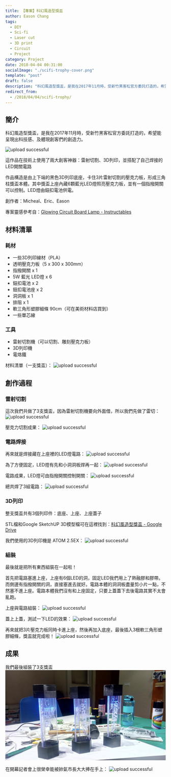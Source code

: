 ```yaml
---
title: 【專案】科幻風造型獎盃
author: Eason Chang
tags:
  - DIY
  - Sci-fi
  - Laser cut
  - 3D print
  - Circuit
  - Project
category: Project
date: 2018-04-04 00:31:00
socialImage: "./scifi-trophy-cover.png"
template: "post"
draft: false
description: "科幻風造型獎盃，是我在2017年11月時，受新竹黑客松官方委託打造的，希望能呈現出科技感、及體現創客們的創造力。"
redirect_from:
  - /2018/04/04/scifi-trophy/
---
```


## 簡介

科幻風造型獎盃，是我在2017年11月時，受新竹黑客松官方委託打造的，希望能呈現出科技感、及體現創客們的創造力。

![upload successful](./pasted-14.png)

這作品在技術上使用了兩大創客神器：雷射切割、3D列印，並搭配了自己焊接的LED開關電路

作品構造是由上下端的黑色3D列印底座，卡住3片雷射切割的壓克力板，形成三角柱獎盃本體。其中獎盃上座內藏6顆藍光LED燈照亮壓克力板，並有一個指撥開關可以控制。LED燈由鈕扣電池供電。

創作者：Micheal、Eric、Eason

專案靈感參考自：[Glowing Circuit Board Lamp - Instructables](http://www.instructables.com/id/Glowing-Circuit-Board-Lamp/)

## 材料清單

### 耗材

- 一些3D列印線材（PLA）
- 透明壓克力板（5 x 300 x 300mm）
- 指撥開關 x 1
- 5W 藍光 LED燈 x 6
- 鈕扣電池 x 2
- 鈕扣電池座 x 2
- 洞洞板 x 1
- 排阻 x 1
- 軟三角形塑膠細條 90cm（可在美術材料店買到）
- 一些單芯線


### 工具

- 雷射切割機（可以切割、雕刻壓克力板）
- 3D列印機
- 電烙鐵

材料清單（一支獎盃）：
![upload successful](./pasted-17.png)

## 創作過程

### 雷射切割

這次我們共做了3支獎盃，因為雷射切割機要向外面借，所以我們先做了雷切：
![upload successful](./pasted-15.png)

壓克力切割成果：
![upload successful](./pasted-16.png)

### 電路焊接

再來就是焊接藏在上座裡的LED燈電路：
![upload successful](./pasted-24.png)

為了方便固定，LED燈有先和小洞洞板焊再一起：
![upload successful](./pasted-25.png)

電路成果，LED燈可由指撥開關控制開關：
![upload successful](./pasted-23.png)

總共焊了3組電路：
![upload successful](./pasted-18.png)

### 3D列印

整支獎盃共有3個列印件：底座、上座、上座蓋子

STL檔和Google SketchUP 3D模型檔可在這裡找到：[科幻風造型獎盃 - Google Drive](https://drive.google.com/drive/folders/1wmYeWA4NinNiQnf_CmQVK8n1ta7GiVrh?usp=sharing)

我們使用的3D列印機是 ATOM 2.5EX：
![upload successful](./pasted-26.png)

### 組裝

最後就是把所有東西組裝在一起啦！

首先把電路塞進上座，上座有6個LED的洞，固定LED我們用上了熱融膠和膠帶。而側邊有指撥開關的洞，直接塞進去就好。電路本體的洞洞板盡量剪小片一點，不然塞不進上座。電路本體我們沒有和上座固定，只要上蓋蓋下去後電路其實不太會亂跑。

上座與電路組裝：
![upload successful](./pasted-19.png)

蓋上上蓋，測試一下LED的效果：
![upload successful](./pasted-20.png)

再來就把3片壓克力板同時卡進上座，然後再加入底座，最後插入3根軟三角形塑膠細條，獎盃就完成啦！
![upload successful](./pasted-27.png)

## 成果

我們最後組裝了3支獎盃
![upload successful](./pasted-22.png)

在開幕記者會上很榮幸能被帥氣市長大大捧在手上：
![upload successful](./pasted-21.png)
